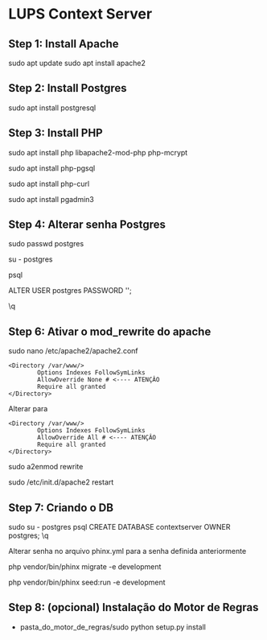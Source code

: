 # LUPS Context Server

Step 1: Install Apache
------------------

sudo apt update
sudo apt install apache2


Step 2: Install Postgres
------------------
sudo apt install postgresql


Step 3: Install PHP
------------------
sudo apt install php libapache2-mod-php php-mcrypt

sudo apt install php-pgsql

sudo apt install php-curl

sudo apt install pgadmin3


Step 4: Alterar senha Postgres
------------------
sudo passwd postgres

su - postgres

psql

ALTER USER postgres PASSWORD '<senha>';
        
\q

Step 6: Ativar o mod_rewrite do apache
------------------

sudo nano /etc/apache2/apache2.conf

```
<Directory /var/www/>
        Options Indexes FollowSymLinks
        AllowOverride None # <---- ATENÇÂO
        Require all granted
</Directory>
```

Alterar para

```
<Directory /var/www/>
        Options Indexes FollowSymLinks
        AllowOverride All # <---- ATENÇÂO
        Require all granted
</Directory>
```

sudo a2enmod rewrite

sudo /etc/init.d/apache2 restart




Step 7: Criando o DB
------------------

sudo su - postgres
psql
CREATE DATABASE contextserver OWNER postgres;
\q

Alterar senha no arquivo phinx.yml para a senha definida anteriormente

php vendor/bin/phinx migrate -e development

php vendor/bin/phinx seed:run -e development


Step 8: (opcional) Instalação do Motor de Regras
------------------
* pasta_do_motor_de_regras/sudo python setup.py install
